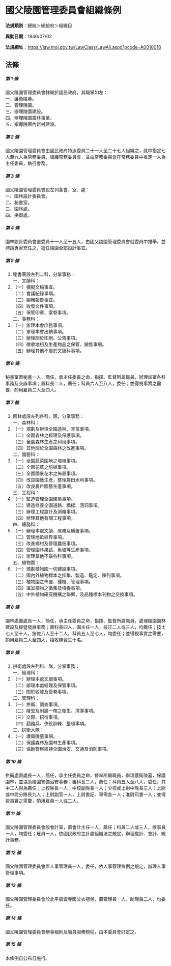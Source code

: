# 國父陵園管理委員會組織條例

**法規類別**：總統＞總統府＞組織目

**異動日期**：1946/07/02  

**法規網址**：https://law.moj.gov.tw/LawClass/LawAll.aspx?pcode=A0010018





## 法條
##### 第 1 條
國父陵園管理委員會隸屬於國民政府，其職掌如左：  
一、護衛陵墓。  
二、管理陵園。  
三、辦理陵園建設。  
四、辦理陵園農林事業。  
五、指導陵園內新村建設。  

##### 第 2 條
國父陵園管理委員會由國民政府特派委員二十一人至二十七人組織之，就中指定七人至九人為常務委員，組織常務委員會，並由常務委員會在常務委員中推定一人為主任委員，執行會務。

##### 第 3 條
國父陵園管理委員會設左列各會、室、處：  
一、園林設計委員會。  
二、秘書室。  
三、園林處。  
四、拱衛處。  

##### 第 4 條
園林設計委員會置委員十一人至十五人，由國父陵園管理委員會就委員中推舉，並聘請專家充任之，擔任陵園全部設計事宜。

##### 第 5 條
1. 秘書室設左列二科，分掌事務：  
一、文牘科：
1. （一）撰擬文稿事宜。  
（二）會議紀錄事項。  
（三）編輯報告事宜。  
（四）收發文件事項。  
（五）保管印章、案卷事項。  
二、事務科：
1. （一）辦理本會庶務事項。  
（二）掌理本會出納事項。  
（三）辦理關於印刷、公告事項。  
（四）徵收地租及生產物品之保管、銷售事項。  
（五）辦理其他不屬於文牘科事項。

##### 第 6 條
秘書室置秘書一人，簡任，承主任委員之命，指揮、監督所屬職員，辦理該室各科事務及交辦事項；置科長二人，薦任；科員六人至八人，委任；並得視事實之需要，酌用雇員二人至四人。

##### 第 7 條
1. 園林處設左列各科、園，分掌事務：  
一、森林科：
1. （一）規劃及辦理全園造林、育苗事項。  
（二）全園森林之經理及保護事項。  
（三）全園森林生產之利用事項。  
（四）其他關於全園森林之改進事項。  
二、園藝科：
1. （一）全園蔬菜園地之培植事項。  
（二）全園花草之培植事項。  
（三）全園園景花木之佈置事項。  
（四）改良園藝生產，整理農田水利事項。  
（五）改良農戶園藝生產事項。  
三、工程科：
1. （一）監造管理全園建築事項。  
（二）建造修養全園道路、橋樑、涵洞事項。  
（三）辦理工程設計及測繪事項。  
（四）辦理其他有關工程事項。  
四、總務科：
1. （一）辦理本處文牘、庶務及購置事項。  
（二）管理地畝經界事項。  
（三）改進鄉村及管理農佃事項。  
（四）管理園林果蔬、魚塘等生產事項。  
（五）辦理其他不屬各科事項。  
五、植物園：
1. （一）規劃植物園一切建設事項。  
（二）國內外植物標本之採集、製造、鑑定、陳列事項。  
（三）植物園之佈置、種植、管理事項。  
（四）溫室植物之徵集及培養事項。  
（五）中外植物研究機構之聯繫，及品種標本刊物之交換事項。

##### 第 8 條
園林處置處長一人，簡任，承主任委員之命，指揮、監督所屬職員，處理陵園園林建設及經營發展事務；置科長四人，園主任一人，技正二人或三人，均薦任；技士七人至十人，技佐八人至十二人，科員五人至七人，均委任；並得視事實之需要，酌用雇員二人至四人，招收練習生十名。

##### 第 9 條
1. 拱衛處設左列科、隊，分掌事務：  
一、經理科：
1. （一）辦理本處文牘事項。  
（二）辦理本處經理及保管事項。  
（三）關於收發及管卷事項。  
二、管理科：
1. （一）拱衛、調查事項。  
（二）陵堂及附屬一帶之衛生、清潔事項。  
（三）交際、招待事項。  
（四）勤務兵、伕役訓練、整頓事項。  
三、拱衛大隊：
1. （一）護衛陵墓事項。  
（二）保護森林及園林生產事項。  
（三）協助警察維持全園治安、交通及消防事項。

##### 第 10 條
拱衛處置處長一人，簡任，承主任委員之命，督率所屬職員，辦理護衛陵墓，保護園林，並協助陵園警備治安事務；置科長二人，薦任；科員五人至八人，委任，其中二人得為薦任；上校隊長一人；中校副隊長一人；少校或上尉中隊長三人；上尉或中尉分隊長九人；上尉副官一人，上尉書記、軍需各一人；准尉司書一人；並得視事實之需要，酌用雇員一人或二人。

##### 第 11 條
國父陵園管理委員會設會計室，置會計主任一人，薦任；科員二人或三人，辦事員一人，均委任；雇員一人，依國民政府主計處組織法之規定，辦理歲計、會計、統計事務。

##### 第 12 條
國父陵園管理委員會置人事管理員一人，委任，依人事管理條例之規定，辦理人事管理事項。

##### 第 13 條
國父陵園管理委員會於北平碧雲寺國父衣冠塚，置管理員一人，助理員二人，均委任。

##### 第 14 條
國父陵園管理委員會辦事細則及職員服務規程，由本委員會訂定之。

##### 第 15 條
本條例自公布日施行。


